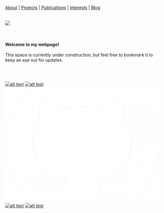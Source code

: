 <p align="center">
  
  <a href="#">About</a> |
  <a href="#">Projects</a> |
  <a href="#">Publications</a> | 
  <a href="#">Interests</a> |
  <a href="#">Blog</a>
  <br><br><br>
  <img src="https://www.outlookindia.com/outlooktraveller/public/uploads/2018/06/Forest-Dirang-Arunachal-Pradesh.jpg">
  <br><br><br><br>
  <b>Welcome to my webpage!</b><br><br>
  <a>This space is currently under construction, but feel free to bookmark it to keep an eye out for updates. </a><br>
</p>

<br><br>
  
[![alt text][1.1]][1]
[![alt text][2.1]][2]
[![alt text][3.1]][3]
[![alt text][4.1]][4]
[![alt text][5.1]][5]

[1.1]: https://img.shields.io/badge/Twitter-1DA1F2?style=for-the-badge&logo=twitter&logoColor=white (twitter)
[2.1]: https://img.shields.io/badge/Instagram-E4405F?style=for-the-badge&logo=instagram&logoColor=white (instagram)
[3.1]: github.png (github)
[4.1]: https://img.shields.io/badge/StackExchange-%23ffffff.svg?&style=for-the-badge&logo=StackExchange&logoColor=white
[5.1]: https://img.shields.io/badge/Research_Gate-00CCBB.svg?&style=for-the-badge&logo=ResearchGate&logoColor=white

[1]: https://www.twitter.com/unmixablemix
[2]: https://www.instagram.com/unmixablemix
[3]: https://github.com/unmixablemix
[4]: https://stackexchange.com/users/10175753/unmixablemix
[5]: https://www.researchgate.net/profile/Alakananda-Maitra

